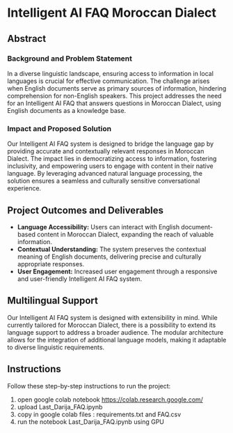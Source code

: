 # Intelligent AI FAQ Moroccan Dialect

## Abstract

### Background and Problem Statement

In a diverse linguistic landscape, ensuring access to information in local languages is crucial for effective communication. The challenge arises when English documents serve as primary sources of information, hindering comprehension for non-English speakers. This project addresses the need for an Intelligent AI FAQ that answers questions in Moroccan Dialect, using English documents as a knowledge base.


### Impact and Proposed Solution

Our Intelligent AI FAQ system is designed to bridge the language gap by providing accurate and contextually relevant responses in Moroccan Dialect. The impact lies in democratizing access to information, fostering inclusivity, and empowering users to engage with content in their native language. By leveraging advanced natural language processing, the solution ensures a seamless and culturally sensitive conversational experience.

## Project Outcomes and Deliverables

- **Language Accessibility:** Users can interact with English document-based content in Moroccan Dialect, expanding the reach of valuable information.
- **Contextual Understanding:** The system preserves the contextual meaning of English documents, delivering precise and culturally appropriate responses.
- **User Engagement:** Increased user engagement through a responsive and user-friendly Intelligent AI FAQ system.

## Multilingual Support

Our Intelligent AI FAQ system is designed with extensibility in mind. While currently tailored for Moroccan Dialect, there is a possibility to extend its language support to address a broader audience. The modular architecture allows for the integration of additional language models, making it adaptable to diverse linguistic requirements.

## Instructions

Follow these step-by-step instructions to run the project:

1.	open google colab notebook https://colab.research.google.com/
2.	upload Last_Darija_FAQ.ipynb
3.	copy in google colab files : requirements.txt and FAQ.csv
4.	run the notebook Last_Darija_FAQ.ipynb using GPU 




